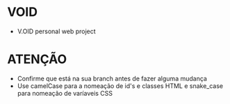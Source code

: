 # VOID

- V.OID personal web project

# ATENÇÃO

- Confirme que está na sua branch antes de fazer alguma mudança
- Use camelCase para a nomeação de id's e classes HTML e snake_case para nomeação de varíaveis CSS
